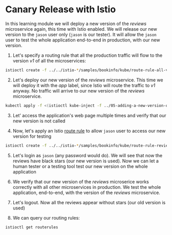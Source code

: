 # Canary Release with Istio
In this learning module we will deploy a new version of the _reviews_ microservice again,
this time with Istio enabled. We will release our new version to the `jason` user only (`jason` is our tester). It will allow the `jason` user to test the whole application end-to-end in production, with our new version.

1. Let's specify a routing rule that all the production traffic will flow to the version _v1_ of all the microservices:
  ```bash
  istioctl create -f ../../istio-*/samples/bookinfo/kube/route-rule-all-v1.yaml
  ```

2.  Let's deploy our new version of the _reviews_ microservice. This time we will deploy it with the _app_ label, since Istio will route the traffic to _v1_ anyway. No traffic will arrive to our new version of the _reviews_ microservice.
  ```bash
kubectl apply -f <(istioctl kube-inject -f ../05-adding-a-new-version-of-a-microservice/bookinfo-reviews-v2-with-app-label.yaml)
  ```

3. Let' access the application's web page multiple times and verify that our new version is not called

4. Now, let's apply an Istio [route rule](https://istio.io/docs/reference/config/istio.routing.v1alpha1.html) to allow `jason` user to access our new version for testing
  ```bash
  istioctl create -f ../../istio-*/samples/bookinfo/kube/route-rule-reviews-test-v2.yaml
  ```

5. Let's login as `jason` (any password would do). We will see that now the reviews have black stars (our new version is used). Now we can let a human tester or a testing tool test our new version on the whole application

5. We verify that our new version of the _reviews_ microserice works correctly with all other microservices in production. We test the whole application, end-to-end, with the version of the _reviews_ microservice.

6. Let's logout. Now all the reviews appear without stars (our old version is used)

7. We can query our routing rules:
```bash
istioctl get routerules
```
